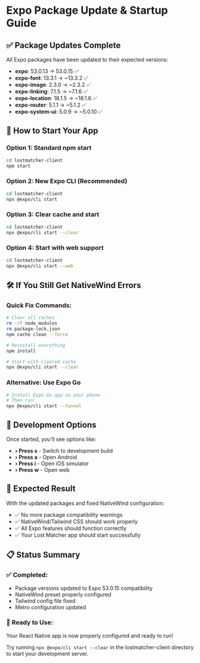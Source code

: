 # Expo Package Update & Startup Guide

## ✅ Package Updates Complete

All Expo packages have been updated to their expected versions:

-   **expo**: 53.0.13 → 53.0.15 ✅
-   **expo-font**: 13.3.1 → ~13.3.2 ✅
-   **expo-image**: 2.3.0 → ~2.3.2 ✅
-   **expo-linking**: 7.1.5 → ~7.1.6 ✅
-   **expo-location**: 18.1.5 → ~18.1.6 ✅
-   **expo-router**: 5.1.1 → ~5.1.2 ✅
-   **expo-system-ui**: 5.0.9 → ~5.0.10 ✅

## 🚀 How to Start Your App

### Option 1: Standard npm start

```bash
cd lostmatcher-client
npm start
```

### Option 2: New Expo CLI (Recommended)

```bash
cd lostmatcher-client
npx @expo/cli start
```

### Option 3: Clear cache and start

```bash
cd lostmatcher-client
npx @expo/cli start --clear
```

### Option 4: Start with web support

```bash
cd lostmatcher-client
npx @expo/cli start --web
```

## 🛠️ If You Still Get NativeWind Errors

### Quick Fix Commands:

```bash
# Clear all caches
rm -rf node_modules
rm package-lock.json
npm cache clean --force

# Reinstall everything
npm install

# Start with cleared cache
npx @expo/cli start --clear
```

### Alternative: Use Expo Go

```bash
# Install Expo Go app on your phone
# Then run:
npx @expo/cli start --tunnel
```

## 📱 Development Options

Once started, you'll see options like:

-   **› Press s** - Switch to development build
-   **› Press a** - Open Android
-   **› Press i** - Open iOS simulator
-   **› Press w** - Open web

## 🎯 Expected Result

With the updated packages and fixed NativeWind configuration:

-   ✅ No more package compatibility warnings
-   ✅ NativeWind/Tailwind CSS should work properly
-   ✅ All Expo features should function correctly
-   ✅ Your Lost Matcher app should start successfully

## 📋 Status Summary

### ✅ Completed:

-   Package versions updated to Expo 53.0.15 compatibility
-   NativeWind preset properly configured
-   Tailwind config file fixed
-   Metro configuration updated

### 🎉 Ready to Use:

Your React Native app is now properly configured and ready to run!

Try running `npx @expo/cli start --clear` in the lostmatcher-client directory to start your development server.
